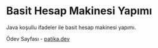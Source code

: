 # Basit Hesap Makinesi Yapımı

Java koşullu ifadeler ile basit hesap makinesi yapımı.

Ödev Sayfası - [patika.dev](https://app.patika.dev/courses/backend-bootcamp-hazirlik-programi-3hafta/pratik-hesap-mak-1)